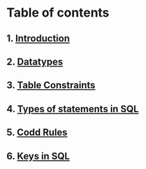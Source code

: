 # Table of contents

## 1. [Introduction](src/Introduction.md) 
## 2. [Datatypes](src/datatypes.md)
## 3. [Table Constraints](src/constraints.md)
## 4. [Types of statements in SQL](src/types_of_statements.md)
## 5. [Codd Rules](src/codd_rules.md)
## 6. [Keys in SQL](src/keys_in_sql.md)
